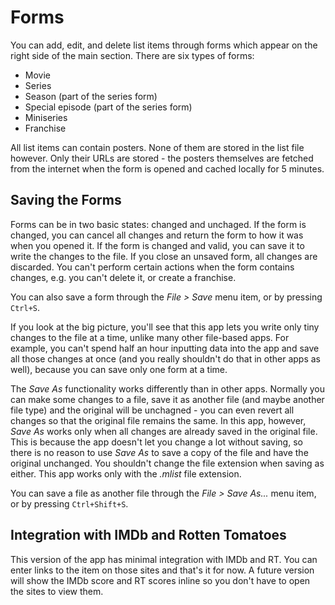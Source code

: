 # Forms

You can add, edit, and delete list items through forms which appear on the right side of the main section. There are six types of forms:

* Movie
* Series
* Season \(part of the series form\)
* Special episode \(part of the series form\)
* Miniseries
* Franchise

All list items can contain posters. None of them are stored in the list file however. Only their URLs are stored - the posters themselves are fetched from the internet when the form is opened and cached locally for 5 minutes.

## Saving the Forms

Forms can be in two basic states: changed and unchaged. If the form is changed, you can cancel all changes and return the form to how it was when you opened it. If the form is changed and valid, you can save it to write the changes to the file. If you close an unsaved form, all changes are discarded. You can't perform certain actions when the form contains changes, e.g. you can't delete it, or create a franchise.

You can also save a form through the _File &gt; Save_ menu item, or by pressing `Ctrl+S`.

If you look at the big picture, you'll see that this app lets you write only tiny changes to the file at a time, unlike many other file-based apps. For example, you can't spend half an hour inputting data into the app and save all those changes at once \(and you really shouldn't do that in other apps as well\), because you can save only one form at a time.

The _Save As_ functionality works differently than in other apps. Normally you can make some changes to a file, save it as another file \(and maybe another file type\) and the original will be unchagned - you can even revert all changes so that the original file remains the same. In this app, however, _Save As_ works only when all changes are already saved in the original file. This is because the app doesn't let you change a lot without saving, so there is no reason to use _Save As_ to save a copy of the file and have the original unchanged. You shouldn't change the file extension when saving as either. This app works only with the _.mlist_ file extension.

You can save a file as another file through the _File &gt; Save As..._ menu item, or by pressing `Ctrl+Shift+S`.

## Integration with IMDb and Rotten Tomatoes

This version of the app has minimal integration with IMDb and RT. You can enter links to the item on those sites and that's it for now. A future version will show the IMDb score and RT scores inline so you don't have to open the sites to view them.

